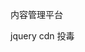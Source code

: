 <!--
 * @Description: 
 * @Author: xlm
 * @Date: 2023-09-27 10:17:48
 * @LastEditTime: 2023-09-27 10:21:25
 * @LastEditors: xlm
-->


内容管理平台

jquery cdn 投毒